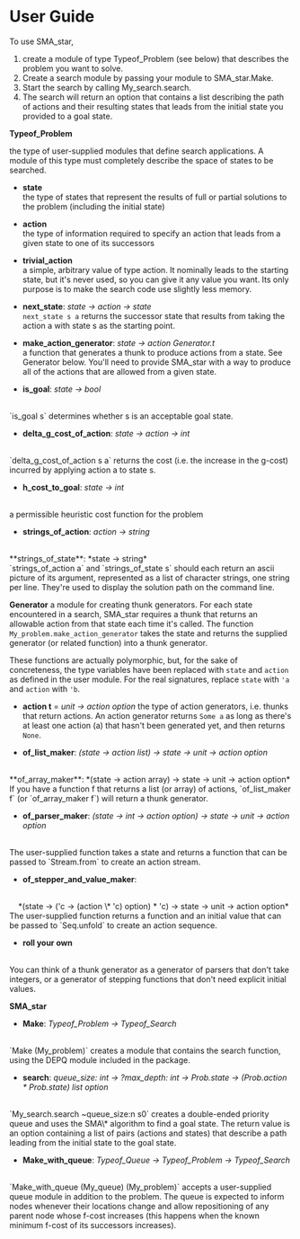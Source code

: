 
# User Guide

To use SMA_star,
1. create a module of type Typeof_Problem (see below) that describes the problem you want to solve.
2. Create a search module by passing your module to SMA_star.Make.
3. Start the search by calling My_search.search.
4. The search will return an option that contains a list describing the path of actions and their resulting states that leads from the initial state you provided to a goal state.

 **Typeof_Problem**
 
the type of user-supplied modules that define search applications. A module of this type must completely describe the space of states  to be searched.

- **state**<br>
the type of states that represent the results of full or partial solutions to the problem (including the initial state)

- **action**<br>
the type of information required to specify an action that leads from a given state to one of its successors

- **trivial_action**<br>
a simple, arbitrary value of type action. It nominally leads to the starting state, but it's never used, so you can give it any value you want. Its only purpose is to make the search code use slightly less memory.

- **next_state**: *state -> action -> state*<br>
`next_state s a` returns the successor state that results from taking the action a with state s as the starting point.

- **make_action_generator**: *state -> action Generator.t*<br>
a function that generates a thunk to produce actions from a state. See Generator below. You'll need to provide SMA_star with a way to produce all of the actions that are allowed from a given state.

- **is_goal**: *state -> bool*
<br>
`is_goal s` determines whether s is an acceptable goal state.

- **delta_g_cost_of_action**: *state -> action -> int*
<br>
`delta_g_cost_of_action s a` returns the cost (i.e. the increase in the g-cost) incurred by applying action a to state s.

- **h_cost_to_goal**: *state -> int*
<br>
a permissible heuristic cost function for the problem

- **strings_of_action**: *action -> string*
<br>
**strings_of_state**:  *state  -> string*
<br>
`strings_of_action a` and `strings_of_state s` should each return an ascii picture of its argument, represented as a list of character strings, one string per line. They're used to display the solution path on the command line.


**Generator**
a module for creating thunk generators. For each state encountered in a search, SMA_star requires a thunk that returns an allowable action from that state each time it's called. The function `My_problem.make_action_generator` takes the state and returns the supplied generator (or related function) into a thunk generator. 

These functions are actually polymorphic, but, for the sake of concreteness, the type variables have been replaced with `state` and `action` as defined in the user module. For the real signatures, replace `state` with `'a` and `action` with `'b`.

- **action t** = *unit -> action option*
the type of action generators, i.e. thunks that return actions. An action generator returns `Some a` as long as there's at least one action (a) that hasn't been generated yet, and then returns `None`.

- **of_list_maker**:  *(state -> action list)  -> state -> unit -> action option*
<br>
**of_array_maker**: *(state -> action array) -> state -> unit -> action option*
<br>
If you have a function f that returns a list (or array) of actions, `of_list_maker f` (or `of_array_maker f`) will return a thunk generator.

- **of_parser_maker**: *(state -> int -> action option) -> state -> unit -> action option*
<br>
The user-supplied function takes a state and returns a function that can be passed to `Stream.from` to create an action stream.

- **of_stepper_and_value_maker**:
<br>
&nbsp;&nbsp;&nbsp;&nbsp;*(state -> ('c -> (action \* 'c) option) * 'c) -> state -> unit -> action option*
<br>
The user-supplied function returns a function and an initial value that can be passed to `Seq.unfold` to create an action sequence.

- **roll your own**
<br>
You can think of a thunk generator as a generator of parsers that don't take integers, or a generator of stepping functions that don't need explicit initial values.

**SMA_star**
- **Make**: *Typeof_Problem -> Typeof_Search*
<br>
`Make (My_problem)` creates a module that contains the search function, using the DEPQ module included in the package.

- **search**: *queue_size: int -> ?max_depth: int -> Prob.state -> (Prob.action * Prob.state) list option*
<br>
`My_search.search ~queue_size:n s0` creates a double-ended priority queue and uses the SMA\* algorithm to find a goal state. The return value is an option containing a list of pairs (actions and states) that describe a path leading from the initial state to the goal state.

- **Make_with_queue**: *Typeof_Queue -> Typeof_Problem -> Typeof_Search*
<br>
`Make_with_queue (My_queue) (My_problem)` accepts a user-supplied queue module in addition to the problem. The queue is expected to inform nodes whenever their locations change and allow repositioning of any parent node whose f-cost increases (this happens when the known minimum f-cost of its successors increases). 

